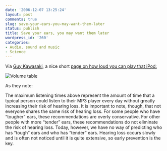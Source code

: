 ```yaml
---
date: '2006-12-07 13:25:24'
layout: post
comments: true
slug: save-your-ears-you-may-want-them-later
status: publish
title: Save your ears, you may want them later
wordpress_id: '260'
categories:
- Audio, sound and music
- Science
---
```


Via [Guy Kawasaki](http://blog.guykawasaki.com/2006/12/ipod_and_hearin.html), a nice short [page on how loud you can play that iPod:](http://www.hearingconservation.org/docs/virtualPressRoom/portnuff.htm)


![Volume table](http://www.phfactor.net/wp-pics/portnuff_table1_sm.jpg)


As they note:



> 
The maximum listening times above represent the amount of time that a typical person could listen to their MP3 player every day without greatly increasing their risk of hearing loss. It is important to note, though, that not everyone shares the same risk of hearing loss. For some people who have “tougher” ears, these recommendations are overly conservative. For other people with more “tender” ears, these recommendations do not eliminate the risk of hearing loss. Today, however, we have no way of predicting who has “tough” ears and who has “tender” ears. Hearing loss occurs slowly and is often not noticed until it is quite extensive, so early prevention is the key.





